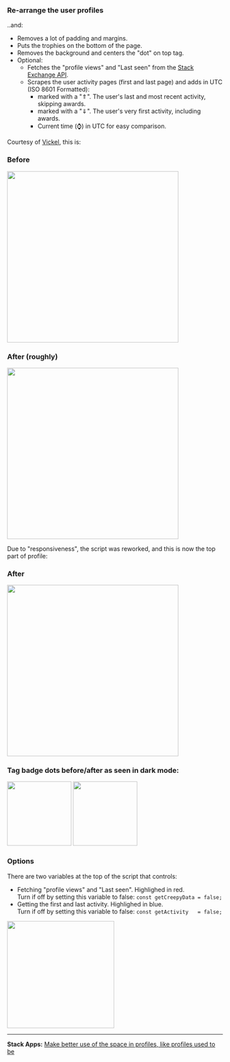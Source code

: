 ### Re-arrange the user profiles

..and:

- Removes a lot of padding and margins.
- Puts the trophies on the bottom of the page.
- Removes the background and centers the "dot" on top tag.
- Optional: 
  - Fetches the "profile views" and "Last seen" from the [Stack Exchange API](https://api.stackexchange.com/).
  - Scrapes the user activity pages (first and last page) and adds in UTC (ISO 8601 Formatted):
    - marked with a "⇑". The user's last and most recent activity, skipping awards.
    - marked with a "⇓". The user's very first activity, including awards.
    - Current time (⌚) in UTC for easy comparison.

Courtesy of [Vickel](https://stackoverflow.com/users/2275490/vickel), this is:

### Before
<img src="https://i.stack.imgur.com/0zbI6.png" width="400">

### After (roughly)
<img src="https://i.stack.imgur.com/wjgaO.png" width="400">

Due to "responsiveness", the script was reworked, and this is now the top part of profile:

### After
<img src="https://i.stack.imgur.com/fuFPK.png" width="400"> 

### Tag badge dots before/after as seen in dark mode:
<img src="https://i.stack.imgur.com/4azWH.png" width="150"> <img src="https://i.stack.imgur.com/GcZPB.png" width="150"> 


### Options
There are two variables at the top of the script that controls:

- Fetching "profile views" and "Last seen". Highlighed in red.  
  Turn if off by setting this variable to false: `const getCreepyData = false;`
- Getting the first and last activity. Highlighed in blue.  
  Turn if off by setting this variable to false: `const getActivity   = false;`

<img src="https://i.stack.imgur.com/h4ohX.png" width="250">



---

**Stack Apps:** [Make better use of the space in profiles, like profiles used to be](https://stackapps.com/questions/9080/make-better-use-of-the-space-in-profiles-like-profiles-used-to-be)
